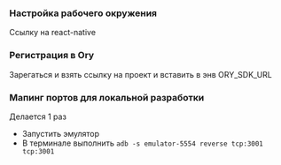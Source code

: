 ### Настройка рабочего окружения

Ссылку на react-native

### Регистрация в Ory

Зарегаться и взять ссылку на проект и вставить в энв ORY_SDK_URL

### Мапинг портов для локальной разработки

Делается 1 раз

- Запустить эмулятор
- В терминале выполнить `adb -s emulator-5554 reverse tcp:3001 tcp:3001`
